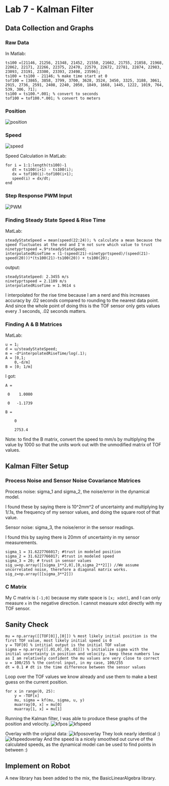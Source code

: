 # Lab 7 - Kalman Filter

## Data Collection and Graphs
### Raw Data
In Matlab:
```
ts100 =[21146, 21256, 21348, 21452, 21550, 21662, 21755, 21858, 21968, 22062, 22171, 22266, 22375, 22470, 22579, 22672, 22781, 22874, 22983, 23093, 23191, 23300, 23393, 23498, 23596];
ts100 = ts100 - 21146; % make time start at 0
tof100 = [3865, 3858, 3799, 3700, 3628, 3524, 3450, 3325, 3188, 3061, 2915, 2736, 2591, 2408, 2240, 2050, 1849, 1668, 1445, 1222, 1019, 764, 539, 306, 71];
ts100 = ts100.*.001; % convert to seconds
tof100 = tof100.*.001; % convert to meters
```
### Position
![position](../images/lab7positionnew.png)
### Speed
![speed](../images/lab7computedspeed.png)

Speed Calculation in MatLab:
```
for i = 1:1:length(ts100)-1
   dt = ts100(i+1) - ts100(i);
   dx = tof100(i)-tof100(i+1);
   speed(i) = dx/dt;
end
```
### Step Response PWM Input
![PWM](../images/lab7pwm.png)

### Finding Steady State Speed & Rise Time
MatLab:
```
steadyStateSpeed = mean(speed(22:24)); % calculate a mean because the speed fluctuates at the end and I'm not sure which value to trust
ninetyprtspeed =.9*steadyStateSpeed;
interpolatedRiseTime = (1-(speed(21)-ninetyprtspeed)/(speed(21)-speed(20)))*(ts100(21)-ts100(20)) + ts100(20);
```
output:
```
steadyStateSpeed: 2.3455 m/s
ninetyprtspeed = 2.1109 m/s
interpolatedRiseTime = 1.9614 s
```
I interpolated for the rise time because I am a nerd and this increases accuracy by .02 seconds compared to rounding to the nearest data point. And since the whole point of doing this is the TOF sensor only gets values every .1 seconds, .02 seconds matters.

### Finding A & B Matrices
MatLab:
```
u = 1;
d = u/steadyStateSpeed;
m = -d*interpolatedRiseTime/log(.1);
A = [0,1;
    0,-d/m]
B = [0; 1/m]
```
I got:
```
A =

 0    1.0000

 0   -1.1739

B = 

    0

    2753.4
```
Note: to find the B matrix, convert the speed to mm/s by multiplying the value by 1000 so that the units work out with the unmodified matrix of TOF values.

## Kalman Filter Setup
### Process Noise and Sensor Noise Covariance Matrices
Process noise: sigma_1 and sigma_2, the noise/error in the dynamical model.

I found these by saying there is 10^2mm^2 of uncertainty and multiplying by 1/.1s, the frequency of my sensor values, and doing the square root of that value.

Sensor noise: sigma_3, the noise/error in the sensor readings.

I found this by saying there is 20mm of uncertainty in my sensor measurements.

```
sigma_1 = 31.6227766017; #trust in modeled position
sigma_2 = 31.6227766017; #trust in modeled speed
sigma_3 = 20; # trust in sensor values
sig_u=np.array([[sigma_1**2,0],[0,sigma_2**2]]) //We assume uncorrelated noise, therefore a diagonal matrix works.
sig_z=np.array([[sigma_3**2]])
```

### C Matrix
My C matrix is `[-1;0]` because my state space is `[x; xdot]`, and I can only measure `x` in the negative direction. I cannot measure xdot directly with my TOF sensor.

## Sanity Check
```
mu = np.array([[TOF[0]],[0]]) % most likely initial position is the first TOF value, most likely initial speed is 0
y = TOF[0] % intitial output is the initial TOF value
sigma = np.array([[.01,0],[0,.01]]) % initialize sigma with the initial uncertainty in position and velocity. keep these numbers low as I am relatively confident the mu values are very close to correct
u = 100/255 % the control input, in my case, 100/255
dt = 0.1 # dt is the time difference between the sensor values
```

Loop over the TOF values we know already and use them to make a best guess on the current position.

```
for x in range(0, 25):
    y = -TOF[x]
    mu, sigma = kf(mu, sigma, u, y)
    muarray[0, x] = mu[0]
    muarray[1, x] = mu[1]
```
Running the Kalman filter, I was able to produce these graphs of the position and velocity.
![kfpos](../images/lab7kalmanposition.png)
![kfspeed](../images/lab7kalmanspeed.png)

Overlay with the original data:
![kfposoverlay](../images/lab7kfoverlaypos.png)
They look nearly identical :)
![kfspeedoverlay](../images/lab7kfspeedoverlay.png)
And the speed is a nicely smoothed out curve of the calculated speeds, as the dynamical model can be used to find points in between :)

## Implement on Robot
A new library has been added to the mix, the BasicLinearAlgebra library.
